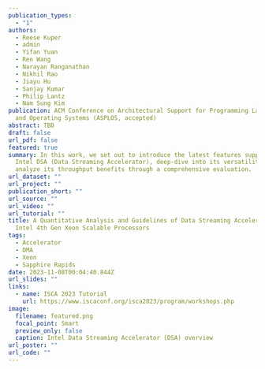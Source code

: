 ```yaml
---
publication_types:
  - "1"
authors:
  - Reese Kuper
  - admin
  - Yifan Yuan
  - Ren Wang
  - Narayan Ranganathan
  - Nikhil Rao
  - Jiayu Hu
  - Sanjay Kumar
  - Philip Lantz
  - Nam Sung Kim
publication: ACM Conference on Architectural Support for Programming Languages
  and Operating Systems (ASPLOS, accepted)
abstract: TBD
draft: false
url_pdf: false
featured: true
summary: In this work, we set out to introduce the latest features supported by
  Intel DSA (Data Streaming Accelerator), deep-dive into its versatility, and
  analyze its throughput benefits through a comprehensive evaluation.
url_dataset: ""
url_project: ""
publication_short: ""
url_source: ""
url_video: ""
url_tutorial: ""
title: A Quantitative Analysis and Guidelines of Data Streaming Accelerator in
  Intel 4th Gen Xeon Scalable Processors
tags:
  - Accelerator
  - DMA
  - Xeon
  - Sapphire Rapids
date: 2023-11-08T00:04:40.844Z
url_slides: ""
links:
  - name: ISCA 2023 Tutorial
    url: https://www.iscaconf.org/isca2023/program/workshops.php
image:
  filename: featured.png
  focal_point: Smart
  preview_only: false
  caption: Intel Data Streaming Accelerator (DSA) overview
url_poster: ""
url_code: ""
---
```

